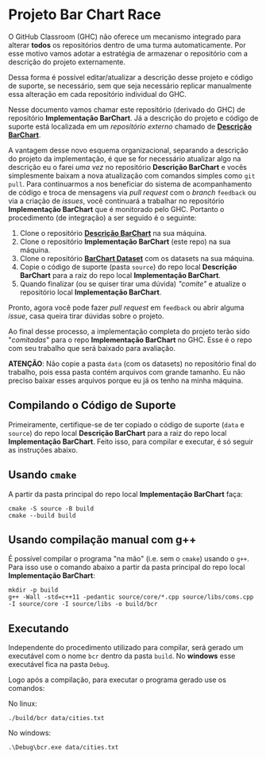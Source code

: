 ﻿
# Projeto Bar Chart Race

O GitHub Classroom (GHC) não oferece um mecanismo integrado para alterar **todos** os repositórios dentro de uma turma automaticamente. Por esse motivo vamos adotar a estratégia de armazenar o repositório com a descrição do projeto externamente.

Dessa forma é possível editar/atualizar a descrição desse projeto e código de suporte, se necessário, sem que seja necessário replicar manualmente essa alteração em cada repositório individual do GHC.

Nesse documento vamos chamar este repositório (derivado do GHC) de repositório **Implementação BarChart**. Já a descrição do projeto e código de suporte está localizada em um _repositório externo_ chamado de [**Descrição BarChart**](https://github.com/selan-ufrn/projeto_barchart).

A vantagem desse novo esquema organizacional, separando a descrição do projeto da implementação, é que se for necessário atualizar algo na descrição eu o farei _uma vez_ no repositório **Descrição BarChart** e vocês simplesmente baixam a nova atualização com comandos simples como `git pull`. Para continuarmos a nos beneficiar do sistema de acompanhamento de código e troca de mensagens via _pull request_ com o _branch_ `feedback` ou via a criação de _issues_, você continuará a trabalhar no repositório **Implementação BarChart** que é monitorado pelo GHC. Portanto o procedimento (de integração) a ser seguido é o seguinte:

1. Clone o repositório [**Descrição BarChart**](https://github.com/selan-ufrn/projeto_barchart) na sua máquina.
2. Clone o repositório **Implementação BarChart** (este repo) na sua máquina.
3. Clone o repositório [**BarChart Dataset**](https://github.com/selan-ufrn/projeto_barchar_dataset) com os datasets na sua máquina.
4. Copie o código de suporte (pasta `source`)  do repo local **Descrição BarChart** para a raiz do repo local **Implementação BarChart**.
5. Quando finalizar (ou se quiser tirar uma dúvida) _"comite"_ e atualize o repositório local **Implementação BarChart**.

Pronto, agora você pode fazer _pull request_ em `feedback` ou abrir alguma _issue_, casa queira tirar dúvidas sobre o projeto.

Ao final desse processo, a implementação completa do projeto terão sido "_comitadas_" para o repo **Implementação BarChart** no GHC. Esse é o repo com seu trabalho que será baixado para avaliação.

**ATENÇÃO**: Não copie a pasta `data` (com os datasets) no repositório final do trabalho, pois essa pasta contém arquivos com grande tamanho. Eu não preciso baixar esses arquivos porque eu já os tenho na minha máquina.

## Compilando o Código de Suporte

Primeiramente, certifique-se de ter copiado o código de suporte (`data` e `source`) do repo local **Descrição BarChart** para a raiz do repo local **Implementação BarChart**. Feito isso, para compilar e executar, é só seguir as instruções abaixo.

## Usando `cmake`

A partir da pasta principal do repo local **Implementação BarChart** faça:

```
cmake -S source -B build
cmake --build build
```

## Usando compilação manual com g++

É possível compilar o programa "na mão" (i.e. sem o `cmake`) usando o `g++`. Para isso use o comando abaixo a partir da pasta principal do repo local **Implementação BarChart**:

```
mkdir -p build
g++ -Wall -std=c++11 -pedantic source/core/*.cpp source/libs/coms.cpp -I source/core -I source/libs -o build/bcr
```

## Executando

Independente do procedimento utilizado para compilar, será gerado um executável com o nome `bcr` dentro da pasta `build`. No __windows__ esse executável fica na pasta `Debug`.

Logo após a compilação, para executar o programa gerado use os comandos:

No linux:
```
./build/bcr data/cities.txt
```
No windows:
```
.\Debug\bcr.exe data/cities.txt
```
